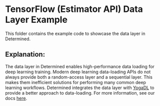 # TensorFlow (Estimator API) Data Layer Example

This folder contains the example code to showcase the data layer in Determined.

## Explanation:
The data layer in Determined enables high-performance data loading for deep learning training. 
Modern deep learning data-loading APIs do not always provide both a random-access layer and a 
sequential layer. This makes them inefficient solutions for performing many common deep learning 
workflows. Determined integrates the data layer with [YogaDL](https://github.com/determined-ai/yogadl) 
to provide a better approach to data-loading. For more information, see our docs 
[here](https://docs.determined.ai/latest/how-to/data-layer.html?highlight=data%20layer).

